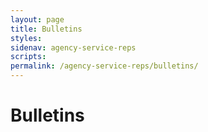 ```yaml
---
layout: page
title: Bulletins
styles:
sidenav: agency-service-reps
scripts:
permalink: /agency-service-reps/bulletins/
---
```


# Bulletins



<!-- CONTENT END -->
